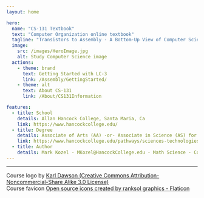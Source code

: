 ```yaml
---
layout: home

hero:
  name: "CS-131 Textbook"
  text: "Computer Organization online textbook"
  tagline: "Transistors to Assembly - A Bottom-Up View of Computer Science"
  image: 
    src: /images/HeroImage.jpg
    alt: Study Computer Science image
  actions:
    - theme: brand
      text: Getting Started with LC-3
      link: /Assembly/GettingStarted/
    - theme: alt
      text: About CS-131
      link: /About/CS131Information

features:
  - title: School
    details: Allan Hancock College, Santa Maria, Ca
    link: https://www.hancockcollege.edu/
  - title: Degree
    details: Associate of Arts (AA) -or- Associate in Science (AS) for Transfer
    link: https://www.hancockcollege.edu/pathways/sciences-technologies/computer-science.php
  - title: Author
    details: Mark Kozel - MKozel@HancockCollege.edu - Math Science - Computer Science
---
```


<hr>

<div>Course logo by <a rel="license" href="http://karldawson.deviantart.com/">Karl Dawson (Creative Commons Attribution-Noncommercial-Share Alike 3.0 License)</a>
</div>
<div> Course favicon <a href="https://www.flaticon.com/free-icons/open-source" title="open source icons">Open source icons created by ranksol graphics - Flaticon</a>
</div>
